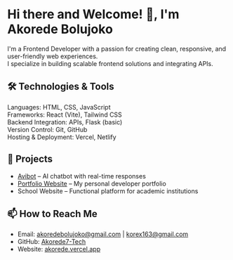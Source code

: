 
# Hi there and Welcome! 👋, I'm Akorede Bolujoko

I'm a Frontend Developer with a passion for creating clean, responsive, and user-friendly web experiences.  
I specialize in building scalable frontend solutions and integrating APIs.

## 🛠 Technologies & Tools
Languages: HTML, CSS, JavaScript  
Frameworks: React (Vite), Tailwind CSS  
Backend Integration: APIs, Flask (basic)  
Version Control: Git, GitHub  
Hosting & Deployment: Vercel, Netlify  

## 🚀 Projects
- [Avibot](https://avibot.vercel.app) – AI chatbot with real-time responses  
- [Portfolio Website](https://akorede.vercel.app) – My personal developer portfolio  
- School Website – Functional platform for academic institutions  

## 📫 How to Reach Me
- Email: akoredebolujoko@gmail.com | korex163@gmail.com  
- GitHub: [Akorede7-Tech](https://github.com/Akorede7-Tech)  
- Website: [akorede.vercel.app](https://akorede.vercel.app)
<!--
**Akorede7-Tech/Akorede7-Tech** is a ✨ _special_ ✨ repository because its `README.md` (this file) appears on your GitHub profile.

Here are some ideas to get you started:

- 🔭 I’m currently working on ...
- 🌱 I’m currently learning ...
- 👯 I’m looking to collaborate on ...
- 🤔 I’m looking for help with ...
- 💬 Ask me about ...
- 📫 How to reach me: ...
- 😄 Pronouns: ...
- ⚡ Fun fact: ...
-->
